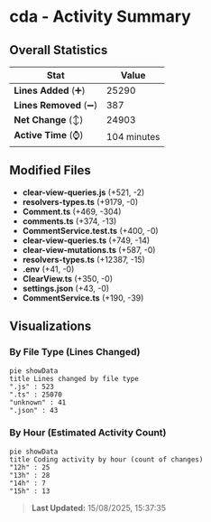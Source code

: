 # cda - Activity Summary 

## Overall Statistics

| Stat                   | Value                                                             |
| ---------------------- | ----------------------------------------------------------------- |
| **Lines Added** (➕)   | 25290                                          |
| **Lines Removed** (➖) | 387                                        |
| **Net Change** (↕)    | 24903                |
| **Active Time** (⌚)   | 104 minutes |


## Modified Files
- **clear-view-queries.js** (+521, -2)
- **resolvers-types.ts** (+9179, -0)
- **Comment.ts** (+469, -304)
- **comments.ts** (+374, -13)
- **CommentService.test.ts** (+400, -0)
- **clear-view-queries.ts** (+749, -14)
- **clear-view-mutations.ts** (+587, -0)
- **resolvers-types.ts** (+12387, -15)
- **.env** (+41, -0)
- **ClearView.ts** (+350, -0)
- **settings.json** (+43, -0)
- **CommentService.ts** (+190, -39)

## Visualizations

### By File Type (Lines Changed)

```mermaid
pie showData
title Lines changed by file type
".js" : 523
".ts" : 25070
"unknown" : 41
".json" : 43
```

### By Hour (Estimated Activity Count)

```mermaid
pie showData
title Coding activity by hour (count of changes)
"12h" : 25
"13h" : 28
"14h" : 7
"15h" : 13
```


> **Last Updated:** 15/08/2025, 15:37:35